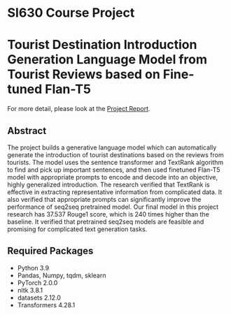 # SI630 Course Project
# Tourist Destination Introduction Generation Language Model from Tourist Reviews based on Fine-tuned Flan-T5
For more detail, please look at the [Project Report](SI630_Project_Report_leczhang.pdf).

## Abstract
The project builds a generative language model which can automatically generate the introduction of tourist destinations based on the reviews from tourists. The model uses the sentence transformer and TextRank algorithm to find and pick up important sentences, and then used finetuned Flan-T5 model with appropriate prompts to encode and decode into an objective, highly generalized introduction. The research verified that TextRank is effective in extracting representative information from complicated data. It also verified that appropriate prompts can significantly improve the performance of seq2seq pretrained model. Our final model in this project research has 37.537 Rouge1 score, which is 240 times higher than the baseline. It verified that pretrained seq2seq models are feasible and promising for complicated text generation tasks.

## Required Packages
* Python 3.9
* Pandas, Numpy, tqdm, sklearn
* PyTorch 2.0.0
* nltk 3.8.1
* datasets 2.12.0
* Transformers 4.28.1
